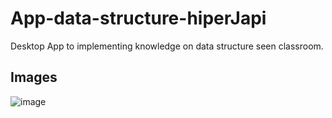 # App-data-structure-hiperJapi
Desktop App to implementing knowledge on data structure seen classroom.

## Images
![image](https://user-images.githubusercontent.com/52173525/60539616-81297d80-9ce3-11e9-9706-263405d19766.png)

